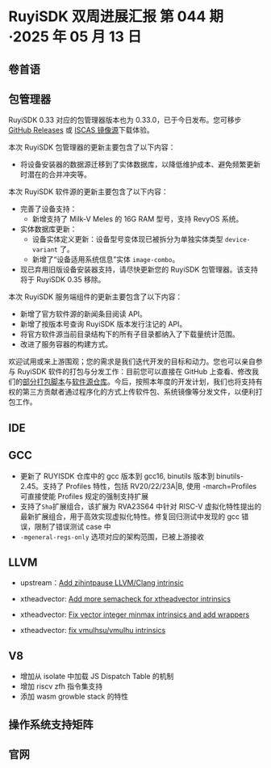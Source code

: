# RuyiSDK 双周进展汇报  第 044 期·2025 年 05 月 13 日

## 卷首语

## 包管理器

RuyiSDK 0.33 对应的包管理器版本也为 0.33.0，已于今日发布。您可移步
[GitHub Releases][ruyi-0.33.0-gh] 或 [ISCAS 镜像源][ruyi-0.33.0-iscas]下载体验。

[ruyi-0.33.0-gh]: https://github.com/ruyisdk/ruyi/releases/tag/0.33.0
[ruyi-0.33.0-iscas]: https://mirror.iscas.ac.cn/ruyisdk/ruyi/releases/0.33.0/

本次 RuyiSDK 包管理器的更新主要包含了以下内容：

* 将设备安装器的数据源迁移到了实体数据库，以降低维护成本、避免频繁更新时潜在的合并冲突等。

本次 RuyiSDK 软件源的更新主要包含了以下内容：

* 完善了设备支持：
    * 新增支持了 Milk-V Meles 的 16G RAM 型号，支持 RevyOS 系统。
* 实体数据库更新：
    * 设备实体定义更新：设备型号变体现已被拆分为单独实体类型 `device-variant` 了。
    * 新增了“设备适用系统信息”实体 `image-combo`。
* 现已弃用旧版设备安装器支持，请尽快更新您的 RuyiSDK 包管理器。该支持将于 RuyiSDK 0.35 移除。

本次 RuyiSDK 服务端组件的更新主要包含了以下内容：

* 新增了官方软件源的新闻条目阅读 API。
* 新增了按版本号查询 RuyiSDK 版本发行注记的 API。
* 将官方软件源当前目录结构下的所有子目录都纳入了下载量统计范围。
* 改进了服务容器的构建方式。

欢迎试用或来上游围观；您的需求是我们迭代开发的目标和动力。您也可以亲自参与
RuyiSDK 软件的打包与分发工作：目前您可以直接在 GitHub 上查看、修改我们的[部分打包脚本](https://github.com/ruyisdk/ruyici)与[软件源仓库](https://github.com/ruyisdk/packages-index)。今后，按照本年度的开发计划，我们也将支持有权的第三方贡献者通过程序化的方式上传软件包、系统镜像等分发文件，以便利打包工作。

## IDE

## GCC
* 更新了 RUYISDK 仓库中的 gcc 版本到 gcc16, binutils 版本到 binutils-2.45。支持了 Profiles 特性，包括 RV20/22/23A|B, 使用 -march=Profiles 可直接使能 Profiles 规定的强制支持扩展
* 支持了`Sha`扩展组合，该扩展为 RVA23S64 中针对 RISC-V 虚拟化特性提出的最新扩展组合，用于高效实现虚拟化特性。修复回归测试中发现的 gcc 错误，限制了错误测试 case 中
* `-mgeneral-regs-only` 选项对应的架构范围，已被上游接收

## LLVM

- upstream：[Add zihintpause LLVM/Clang intrinsic](https://github.com/llvm/llvm-project/pull/139519)

- xtheadvector: [Add more semacheck for xtheadvector intrinsics](https://github.com/ruyisdk/llvm-project/pull/150)
- xtheadvector: [Fix vector integer minmax intrinsics and add wrappers](https://github.com/ruyisdk/llvm-project/pull/152)
- xtheadvector: [fix vmulhsu/vmulhu intrinsics](https://github.com/ruyisdk/llvm-project/pull/153)

## V8
* 增加从 isolate 中加载 JS Dispatch Table 的机制
* 增加 riscv zfh 指令集支持
* 添加 wasm growble stack 的特性

## 操作系统支持矩阵

## 官网

